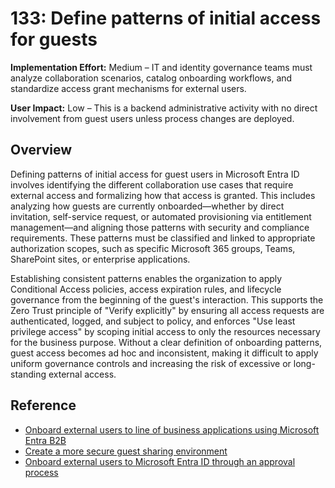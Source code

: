 # 133: Define patterns of initial access for guests

**Implementation Effort:** Medium – IT and identity governance teams must analyze collaboration scenarios, catalog onboarding workflows, and standardize access grant mechanisms for external users.

**User Impact:** Low – This is a backend administrative activity with no direct involvement from guest users unless process changes are deployed.

## Overview

Defining patterns of initial access for guest users in Microsoft Entra ID involves identifying the different collaboration use cases that require external access and formalizing how that access is granted. This includes analyzing how guests are currently onboarded—whether by direct invitation, self-service request, or automated provisioning via entitlement management—and aligning those patterns with security and compliance requirements. These patterns must be classified and linked to appropriate authorization scopes, such as specific Microsoft 365 groups, Teams, SharePoint sites, or enterprise applications. 

Establishing consistent patterns enables the organization to apply Conditional Access policies, access expiration rules, and lifecycle governance from the beginning of the guest's interaction. This supports the Zero Trust principle of "Verify explicitly" by ensuring all access requests are authenticated, logged, and subject to policy, and enforces "Use least privilege access" by scoping initial access to only the resources necessary for the business purpose. Without a clear definition of onboarding patterns, guest access becomes ad hoc and inconsistent, making it difficult to apply uniform governance controls and increasing the risk of excessive or long-standing external access.

## Reference

* [Onboard external users to line of business applications using Microsoft Entra B2B](https://learn.microsoft.com/en-us/entra/architecture/11-onboard-external-user)
* [Create a more secure guest sharing environment](https://learn.microsoft.com/en-us/microsoft-365/solutions/create-secure-guest-sharing-environment)
* [Onboard external users to Microsoft Entra ID through an approval process](https://learn.microsoft.com/en-us/entra/id-governance/entitlement-management-onboard-external-user)


